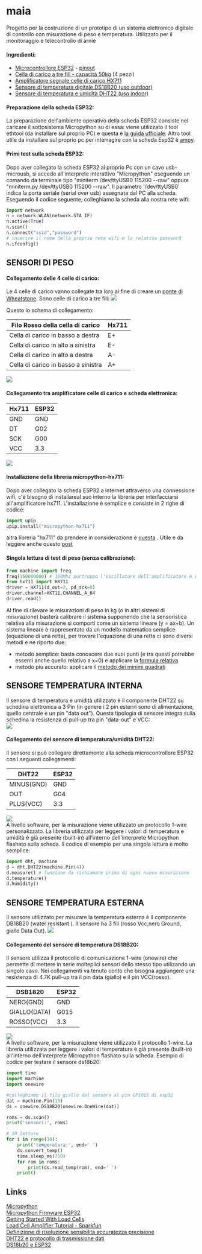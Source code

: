 # maia
Progetto per la costruzione di un prototipo di un sistema elettronico digitale di controllo con misurazione di peso e temperatura. Utilizzato per il monitoraggio e telecontrollo di arnie  
#### Ingredienti:
- [Microcontrollore ESP32](imgs/esp32.jpg) - [pinout](imgs/esp32_pinout.jpg)
- [Cella di carico a tre fili - capacità 50kg](imgs/celle_di_carico.jpg) (4 pezzi)
- [Amplificatore segnale celle di carico HX711](imgs/hx711.jpg)
- [Sensore di temperatura digitale DS18B20 (uso outdoor)](imgs/ds18b20.jpg)
- [Sensore di temperatura e umidità DHT22 (uso indoor)](imgs/dht22.jpg)

#### Preparazione della scheda ESP32:
La preparazione dell'ambiente operativo della scheda ESP32 consiste nel caricare il sottosistema Micropython su di essa: viene utilizzato il tool ethtool (da installare sul proprio PC) e questa è [la guida ufficiale](https://docs.micropython.org/en/latest/esp32/tutorial/intro.html#esp32-intro).
Altro tool utile da installare sul proprio pc per interragire con la scheda Esp32 è [ampy](https://learn.adafruit.com/micropython-basics-load-files-and-run-code/install-ampy).

#### Primi test sulla scheda ESP32:
Dopo aver collegato la scheda ESP32 al proprio Pc con un cavo usb-microusb, si accede all'interprete interattivo "Micropython" eseguendo un comando da terminale tipo "miniterm /dev/ttyUSB0 115200 --raw" oppure "miniterm.py /dev/ttyUSB0 115200 --raw". Il parametro '/dev/ttyUSB0' indica la porta seriale (serial over usb) assegnata dal PC alla scheda. 
Eseguendo il codice seguente, colleghiamo la scheda alla nostra rete wifi:
```python
import network
n = network.WLAN(network.STA_IF)
n.active(True)
n.scan()
n.connect("ssid","password")
# inserire il nome della propria rete wifi e la relativa password
n.ifconfig()
```

## SENSORI DI PESO  
#### Collegamento delle 4 celle di carico:
Le 4 celle di carico vanno collegate tra loro al fine di creare un [ponte di Wheatstone](https://it.wikipedia.org/wiki/Ponte_di_Wheatstone). Sono celle di carico a tre fili:
![](imgs/celle_di_carico.jpg) 

Questo lo schema di collegamento:  

Filo Rosso della cella di carico | Hx711
------------ | -------------
Cella di carico in basso a destra | E+  
Cella di carico in alto a sinistra | E-  
Cella di carico in alto a destra  | A-  
Cella di carico in basso a sinistra | A+ 

![](imgs/loadcell_hx711_bb.jpg)

#### Collegamento tra amplificatore celle di carico e scheda elettronica:
Hx711 | ESP32
------------ | -------------
GND | GND  
DT  | G02  
SCK | G00  
VCC | 3.3  

![](imgs/esp32_xh711_bb.jpg)

#### Installazione della libreria micropython-hx711:
Dopo aver collegato la scheda ESP32 a internet attraverso una connessione wifi, c'è bisogno di installareal suo interno la libreria per interfacciarsi all'amplificatore hx711.
L'installazione è semplice e consiste in 2 righe di codice:
```python
import upip
upip.install("micropython-hx711")
```
altra libreria "hx711" da prendere in considerazione è [questa](https://github.com/HowManyOliversAreThere/hx711_mpy-driver/blob/master/hx711.py) . Utile e da leggere anche questo [post](https://forum.micropython.org/viewtopic.php?t=2678)  

#### Singola lettura di test di peso (senza calibrazione):

```python
from machine import freq
freq(160000000) # 160Mhz purtroppo l'oscillatore dell'amplificatore è più lento :(
from hx711 import HX711
driver = HX711(d_out=2, pd_sck=0)
driver.channel=HX711.CHANNEL_A_64
driver.read()
```
Al fine di rilevare le misurazioni di peso in kg (o in altri sistemi di misurazione) basterà calibrare il sistema supponendo che la sensoristica relativa alla misurazione si comporti come un sistema lineare (y = ax+b).
Un sistema lineare è rappresentato da un modello matematico semplice (equazione di una retta), per trovare l'equazione di una retta ci sono diversi metodi e ne riporto due:
 - metodo semplice: basta conoscere due suoi punti (e tra questi potrebbe esserci anche quello relativo a x=0) e applicare la [formula relativa](https://www.youmath.it/formulari/formulari-di-geometria-analitica/434-equazione-della-retta-passante-per-due-punti.html)  
 - metodo più accurato: applicare il [metodo dei minimi quadrati](https://www.studenti.it/matematica/retta-di-regressione-lineare-62.jspc) 

   
   
## SENSORE TEMPERATURA INTERNA
Il sensore di temperatura e umidità utilizzato è il componente DHT22 su schedina elettronica a 3 Pin (in genere i 2 pin esterni sono di alimentazione, quello centrale è un pin "data out"). Questa tipologia di sensore integra sulla schedina la resistenza di pull-up tra pin "data-out" e VCC:  
![](imgs/dht22.jpg)       
#### Collegamento del sensore di temperatura/umidità DHT22:
Il sensore si può collegare direttamente alla scheda microcontrollore ESP32 con i seguenti collegamenti:  

DHT22 | ESP32  
------------ | -------------
MINUS(GND) | GND  
OUT | G04   
PLUS(VCC) | 3.3

![](imgs/esp32_dht22_bb.jpg)  
A livello software, per la misurazione viene utilizzato un protocollo 1-wire personalizzato. La libreria utilizzata per leggere i valori di temperatura e umidità è già presente (built-in) all'interno dell'interprete Micropython flashato sulla scheda. Il codice di esempio per una singola lettura è molto semplice:

```python
import dht, machine
d = dht.DHT22(machine.Pin(4))
d.measure() # funzione da richiamare prima di ogni nuova misurazione
d.temperature()
d.humidity()
```
## SENSORE TEMPERATURA ESTERNA
Il sensore utilizzato per misurare la temperatura esterna è il componente DB18B20 (water resistant ).
Il sensore ha 3 fili (rosso Vcc,nero Ground, giallo Data Out). 
![](imgs/ds18b20.jpg)

#### Collegamento del sensore di temperatura DS18B20:
Il sensore utilizza il protocollo di comunicazione 1-wire (onewire) che permette di mettere in serie molteplici sensori dello stesso tipo utilizando un singolo cavo. Nei collegamenti va tenuto conto che bisogna aggiungere una resistenza di 4.7K pull-up tra il pin data (giallo) e il pin VCC(rosso).

DSB1820 | ESP32  
------------ | -------------  
NERO(GND) | GND  
GIALLO(DATA) | G015   
ROSSO(VCC) | 3.3  

![](imgs/esp32_ds18b20_bb.jpg)  
A livello software, per la misurazione viene utilizzato il protocollo 1-wire. La libreria utilizzata per leggere i valori di temperatura è già presente (built-in) all'interno dell'interprete Micropython flashato sulla scheda. Esempio di codice per testare il sensore ds18b20:   
```python
import time
import machine
import onewire

#colleghiamo il filo giallo del sensore al pin GPIO15 di esp32
dat = machine.Pin(15)
ds = onewire.DS18B20(onewire.OneWire(dat))

roms = ds.scan()
print('sensori:', roms)

# 10 letture
for i in range(10):
    print('temperatura:', end=' ')
    ds.convert_temp()
    time.sleep_ms(750)
    for rom in roms:
        print(ds.read_temp(rom), end=' ')
    print()
```

## Links
[Micropython](https://docs.micropython.org/en/latest/index.html)  
[Micropython Firmware ESP32](http://micropython.org/download#esp32)  
[Getting Started With Load Cells](https://learn.sparkfun.com/tutorials/getting-started-with-load-cells)  
[Load Cell Amplifier Tutorial - Sparkfun](https://learn.sparkfun.com/tutorials/load-cell-amplifier-hx711-breakout-hookup-guide/all)  
[Definizione di risoluzione sensibilita accuratezza precisione](https://www.altrasoluzione.com/blog/strumenti-di-misura-risoluzione-sensibilita-accuratezza-precisione)  
[DHT22 e protocollo di trasmissione dati](https://www.settorezero.com/wordpress/misurare-temperatura-e-umidita-relativa-con-il-sensore-dht22-e-un-picmicro/)  
[DS18b20 e ESP32](https://randomnerdtutorials.com/esp32-with-multiple-ds18b20-temperature-sensors/)  

